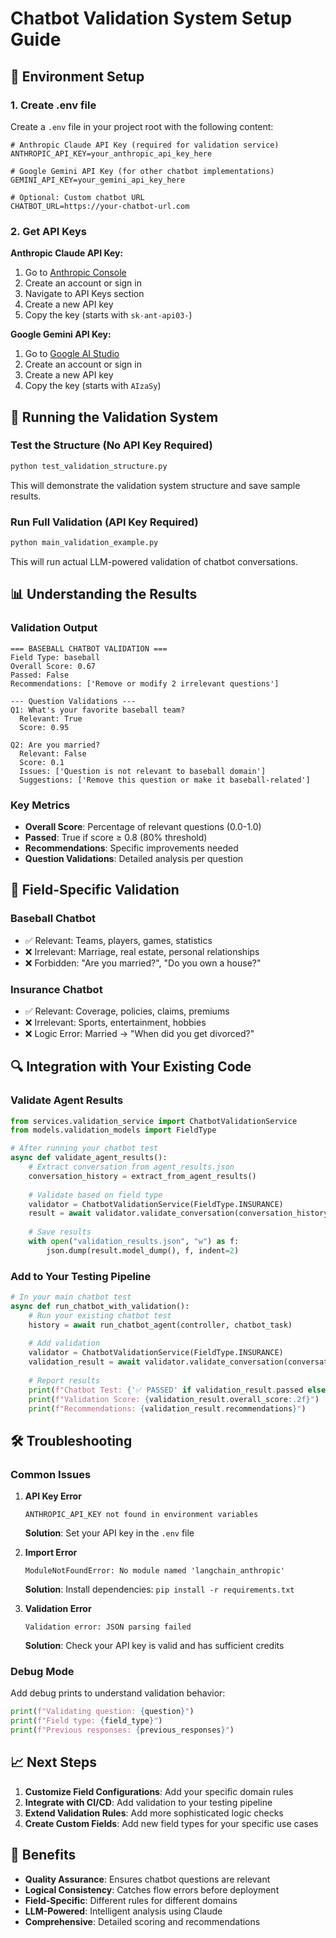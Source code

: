 # Chatbot Validation System Setup Guide

## 🔧 Environment Setup

### 1. Create .env file
Create a `.env` file in your project root with the following content:

```env
# Anthropic Claude API Key (required for validation service)
ANTHROPIC_API_KEY=your_anthropic_api_key_here

# Google Gemini API Key (for other chatbot implementations)
GEMINI_API_KEY=your_gemini_api_key_here

# Optional: Custom chatbot URL
CHATBOT_URL=https://your-chatbot-url.com
```

### 2. Get API Keys

**Anthropic Claude API Key:**
1. Go to [Anthropic Console](https://console.anthropic.com/)
2. Create an account or sign in
3. Navigate to API Keys section
4. Create a new API key
5. Copy the key (starts with `sk-ant-api03-`)

**Google Gemini API Key:**
1. Go to [Google AI Studio](https://makersuite.google.com/app/apikey)
2. Create an account or sign in
3. Create a new API key
4. Copy the key (starts with `AIzaSy`)

## 🚀 Running the Validation System

### Test the Structure (No API Key Required)
```bash
python test_validation_structure.py
```

This will demonstrate the validation system structure and save sample results.

### Run Full Validation (API Key Required)
```bash
python main_validation_example.py
```

This will run actual LLM-powered validation of chatbot conversations.

## 📊 Understanding the Results

### Validation Output
```
=== BASEBALL CHATBOT VALIDATION ===
Field Type: baseball
Overall Score: 0.67
Passed: False
Recommendations: ['Remove or modify 2 irrelevant questions']

--- Question Validations ---
Q1: What's your favorite baseball team?
  Relevant: True
  Score: 0.95

Q2: Are you married?
  Relevant: False
  Score: 0.1
  Issues: ['Question is not relevant to baseball domain']
  Suggestions: ['Remove this question or make it baseball-related']
```

### Key Metrics
- **Overall Score**: Percentage of relevant questions (0.0-1.0)
- **Passed**: True if score ≥ 0.8 (80% threshold)
- **Recommendations**: Specific improvements needed
- **Question Validations**: Detailed analysis per question

## 🎯 Field-Specific Validation

### Baseball Chatbot
- ✅ Relevant: Teams, players, games, statistics
- ❌ Irrelevant: Marriage, real estate, personal relationships
- ❌ Forbidden: "Are you married?", "Do you own a house?"

### Insurance Chatbot
- ✅ Relevant: Coverage, policies, claims, premiums
- ❌ Irrelevant: Sports, entertainment, hobbies
- ❌ Logic Error: Married → "When did you get divorced?"

## 🔍 Integration with Your Existing Code

### Validate Agent Results
```python
from services.validation_service import ChatbotValidationService
from models.validation_models import FieldType

# After running your chatbot test
async def validate_agent_results():
    # Extract conversation from agent_results.json
    conversation_history = extract_from_agent_results()
    
    # Validate based on field type
    validator = ChatbotValidationService(FieldType.INSURANCE)
    result = await validator.validate_conversation(conversation_history)
    
    # Save results
    with open("validation_results.json", "w") as f:
        json.dump(result.model_dump(), f, indent=2)
```

### Add to Your Testing Pipeline
```python
# In your main chatbot test
async def run_chatbot_with_validation():
    # Run your existing chatbot test
    history = await run_chatbot_agent(controller, chatbot_task)
    
    # Add validation
    validator = ChatbotValidationService(FieldType.INSURANCE)
    validation_result = await validator.validate_conversation(conversation_history)
    
    # Report results
    print(f"Chatbot Test: {'✅ PASSED' if validation_result.passed else '❌ FAILED'}")
    print(f"Validation Score: {validation_result.overall_score:.2f}")
    print(f"Recommendations: {validation_result.recommendations}")
```

## 🛠️ Troubleshooting

### Common Issues

1. **API Key Error**
   ```
   ANTHROPIC_API_KEY not found in environment variables
   ```
   **Solution**: Set your API key in the `.env` file

2. **Import Error**
   ```
   ModuleNotFoundError: No module named 'langchain_anthropic'
   ```
   **Solution**: Install dependencies: `pip install -r requirements.txt`

3. **Validation Error**
   ```
   Validation error: JSON parsing failed
   ```
   **Solution**: Check your API key is valid and has sufficient credits

### Debug Mode
Add debug prints to understand validation behavior:
```python
print(f"Validating question: {question}")
print(f"Field type: {field_type}")
print(f"Previous responses: {previous_responses}")
```

## 📈 Next Steps

1. **Customize Field Configurations**: Add your specific domain rules
2. **Integrate with CI/CD**: Add validation to your testing pipeline
3. **Extend Validation Rules**: Add more sophisticated logic checks
4. **Create Custom Fields**: Add new field types for your specific use cases

## 🎯 Benefits

- **Quality Assurance**: Ensures chatbot questions are relevant
- **Logical Consistency**: Catches flow errors before deployment
- **Field-Specific**: Different rules for different domains
- **LLM-Powered**: Intelligent analysis using Claude
- **Comprehensive**: Detailed scoring and recommendations 